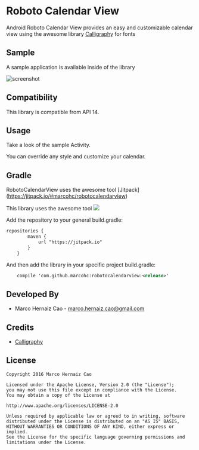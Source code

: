 Roboto Calendar View
==============

Android Roboto Calendar View provides an easy and customizable calendar view using the awesome library [Calligraphy](https://github.com/chrisjenx/Calligraphy) for fonts

Sample
------

A sample application is available inside of the library

![screenshot](http://i63.tinypic.com/vnjdw5.jpg)

Compatibility
-------------

This library is compatible from API 14.

Usage
-----

Take a look of the sample Activity.

You can override any style and customize your calendar.

Gradle
------

RobotoCalendarView uses the awesome tool [Jitpack] (https://jitpack.io/#marcohc/robotocalendarview)

This library uses the awesome tool [![](https://jitpack.io/v/marcohc/robotocalendarview.svg)](https://jitpack.io/#marcohc/robotocalendarview)

Add the repository to your general build.gradle:

``` xml
repositories {
	    maven {
	        url "https://jitpack.io"
	    }
	}
```

And then add the library in your specific project build.gradle:

``` xml
    compile 'com.github.marcohc:robotocalendarview:<release>'
```

Developed By
------------

* Marco Hernaiz Cao - <marco.hernaiz.cao@gmail.com>
 
Credits
-------

 * [Calligraphy](https://github.com/chrisjenx/Calligraphy)

License
-------

    Copyright 2016 Marco Hernaiz Cao
    
    Licensed under the Apache License, Version 2.0 (the "License");
    you may not use this file except in compliance with the License.
    You may obtain a copy of the License at
    
    http://www.apache.org/licenses/LICENSE-2.0
    
    Unless required by applicable law or agreed to in writing, software
    distributed under the License is distributed on an "AS IS" BASIS,
    WITHOUT WARRANTIES OR CONDITIONS OF ANY KIND, either express or implied.
    See the License for the specific language governing permissions and
    limitations under the License.
